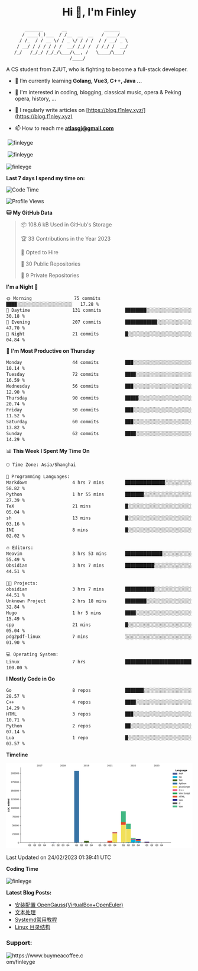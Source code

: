 <h1 align="center">Hi 👋, I'm Finley</h1>

```text
       _______       __              ______   
      / ____(_)___  / /__  __  __   / ____/__ 
     / /_  / / __ \/ / _ \/ / / /  / / __/ _ \
    / __/ / / / / / /  __/ /_/ /  / /_/ /  __/
   /_/   /_/_/ /_/_/\___/\__, /   \____/\___/
                        /____/                
```

<p align="left">

A CS student from ZJUT,
who is fighting to become a full-stack developer.

</p>

<p align="left">

- 🌱 I’m currently learning **Golang, Vue3, C++, Java ...**

- 🧠 I'm interested in coding, blogging, classical music, opera & Peking opera, history, ...

- 📝 I regularly write articles on [https://blog.f1nley.xyz/](https://blog.f1nley.xyz)

- 📫 How to reach me **atlasgj@gmail.com**

</p>

<p>&nbsp;<img align="center" src="https://github-readme-stats.vercel.app/api/top-langs/?username=finleyge&show_icons=true&locale=en&hide=javascript,html,tex" alt="finleyge" /></p>

<p>&nbsp;<img align="center" src="https://github-readme-stats.vercel.app/api?username=finleyge&show_icons=true&locale=en" alt="finleyge" /></p>

<p><img align="center" src="https://github-readme-streak-stats.herokuapp.com/?user=finleyge&" alt="finleyge" /></p>

**Last 7 days I spend my time on:**

<!--START_SECTION:waka-->
![Code Time](http://img.shields.io/badge/Code%20Time-463%20hrs%2018%20mins-blue)

![Profile Views](http://img.shields.io/badge/Profile%20Views-68-blue)

**🐱 My GitHub Data** 

> 📦 108.6 kB Used in GitHub's Storage 
 > 
> 🏆 33 Contributions in the Year 2023
 > 
> 💼 Opted to Hire
 > 
> 📜 30 Public Repositories 
 > 
> 🔑 9 Private Repositories 
 > 
**I'm a Night 🦉** 

```text
🌞 Morning                75 commits          ████░░░░░░░░░░░░░░░░░░░░░   17.28 % 
🌆 Daytime                131 commits         ████████░░░░░░░░░░░░░░░░░   30.18 % 
🌃 Evening                207 commits         ████████████░░░░░░░░░░░░░   47.70 % 
🌙 Night                  21 commits          █░░░░░░░░░░░░░░░░░░░░░░░░   04.84 % 
```
📅 **I'm Most Productive on Thursday** 

```text
Monday                   44 commits          ███░░░░░░░░░░░░░░░░░░░░░░   10.14 % 
Tuesday                  72 commits          ████░░░░░░░░░░░░░░░░░░░░░   16.59 % 
Wednesday                56 commits          ███░░░░░░░░░░░░░░░░░░░░░░   12.90 % 
Thursday                 90 commits          █████░░░░░░░░░░░░░░░░░░░░   20.74 % 
Friday                   50 commits          ███░░░░░░░░░░░░░░░░░░░░░░   11.52 % 
Saturday                 60 commits          ███░░░░░░░░░░░░░░░░░░░░░░   13.82 % 
Sunday                   62 commits          ████░░░░░░░░░░░░░░░░░░░░░   14.29 % 
```


📊 **This Week I Spent My Time On** 

```text
🕑︎ Time Zone: Asia/Shanghai

💬 Programming Languages: 
Markdown                 4 hrs 7 mins        ███████████████░░░░░░░░░░   58.82 % 
Python                   1 hr 55 mins        ███████░░░░░░░░░░░░░░░░░░   27.39 % 
TeX                      21 mins             █░░░░░░░░░░░░░░░░░░░░░░░░   05.04 % 
sh                       13 mins             █░░░░░░░░░░░░░░░░░░░░░░░░   03.16 % 
INI                      8 mins              █░░░░░░░░░░░░░░░░░░░░░░░░   02.02 % 

🔥 Editors: 
Neovim                   3 hrs 53 mins       ██████████████░░░░░░░░░░░   55.49 % 
Obsidian                 3 hrs 7 mins        ███████████░░░░░░░░░░░░░░   44.51 % 

🐱‍💻 Projects: 
obsidian                 3 hrs 7 mins        ███████████░░░░░░░░░░░░░░   44.51 % 
Unknown Project          2 hrs 18 mins       ████████░░░░░░░░░░░░░░░░░   32.84 % 
Hugo                     1 hr 5 mins         ████░░░░░░░░░░░░░░░░░░░░░   15.49 % 
cpp                      21 mins             █░░░░░░░░░░░░░░░░░░░░░░░░   05.04 % 
pdg2pdf-linux            7 mins              ░░░░░░░░░░░░░░░░░░░░░░░░░   01.90 % 

💻 Operating System: 
Linux                    7 hrs               █████████████████████████   100.00 % 
```

**I Mostly Code in Go** 

```text
Go                       8 repos             ███████░░░░░░░░░░░░░░░░░░   28.57 % 
C++                      4 repos             ████░░░░░░░░░░░░░░░░░░░░░   14.29 % 
HTML                     3 repos             ███░░░░░░░░░░░░░░░░░░░░░░   10.71 % 
Python                   2 repos             ██░░░░░░░░░░░░░░░░░░░░░░░   07.14 % 
Lua                      1 repo              █░░░░░░░░░░░░░░░░░░░░░░░░   03.57 % 
```



**Timeline**

![Lines of Code chart](https://raw.githubusercontent.com/FinleyGe/FinleyGe/main/assets/bar_graph.png)


 Last Updated on 24/02/2023 01:39:41 UTC
<!--END_SECTION:waka-->
**Coding Time**
<p>
       <img align="center" src="https://wakatime.com/share/@1f267603-cf28-47c9-a32c-2753500710e7/96d852e9-5832-42ff-acaa-a48a5371ba9d.svg" alt="finleyge" />
</p>

</p>


**Latest Blog Posts:**

<!-- BLOG-POST-LIST:START -->
- [安装配置 OpenGauss&lpar;VirtualBox+OpenEuler&rpar;](https://blog.f1nley.xyz/post/linux/install_and_config_openGauss_Archlinux+VirtualBox/)
- [文本处理](https://blog.f1nley.xyz/post/linux/text-process/)
- [Systemd常用教程](https://blog.f1nley.xyz/post/linux/systemd/)
- [Linux 目录结构](https://blog.f1nley.xyz/post/linux/linux-directory/)
<!-- BLOG-POST-LIST:END -->

<h3 align="left">Support:</h3>

<p align="left">

<a href="https://www.buymeacoffee.com/finleyge"> <img align="left" src="https://cdn.buymeacoffee.com/buttons/v2/default-yellow.png" height="50" width="210" alt="https://www.buymeacoffee.com/finleyge" />

</a>
</p>
